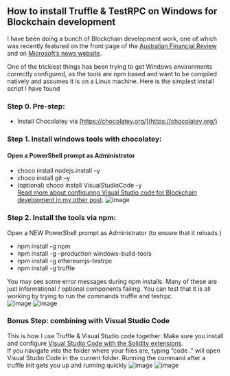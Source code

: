 ## How to install Truffle & TestRPC on Windows for Blockchain development

I have been doing a bunch of Blockchain development work, one of which was
recently featured on the front page of the [Australian Financial
Review](http://www.afr.com/technology/webjet-moves-early-with-microsoft-to-create-first-blockchain-for-hotel-bookings-20161104-gshwra)
and on [Microsoft’s news
website](https://news.microsoft.com/en-au/2016/11/08/webjet-and-microsoft-build-first-of-a-kind-travel-industry-blockchain-solution/).

One of the trickiest things has been trying to get Windows environments
correctly configured, as the tools are npm based and want to be compiled
natively and assumes it is on a Linux machine. Here is the simplest install
script I have found

### Step 0. Pre-step:

- Install Chocolatey via [https://chocolatey.org/](https://chocolatey.org/)

### Step 1. Install windows tools with chocolatey:
#### Open a PowerShell prompt as Administrator

- choco install nodejs.install –y
- choco install git –y
- (optional) choco install VisualStudioCode -y  
[Read more about configuring Visual Studio code for Blockchain development in my
other
post](https://davidburela.wordpress.com/2016/11/18/configuring-visual-studio-code-for-ethereum-blockchain-development/).
![image](https://davidburela.files.wordpress.com/2016/11/image.png)

### Step 2. Install the tools via npm:  
Open a NEW PowerShell prompt as Administrator (to ensure that it reloads )

- npm install -g npm
- npm install -g –production windows-build-tools
- npm install -g ethereumjs-testrpc
- npm install -g truffle

You may see some error messages during npm installs. Many of these are just
informational / optional components failing. You can test that it is all working
by trying to run the commands truffle and testrpc.  
![image](https://davidburela.files.wordpress.com/2016/11/image1.png)
![image](https://davidburela.files.wordpress.com/2016/11/image2.png)

### Bonus Step: combining with Visual Studio Code  
This is how I use Truffle & Visual Studio code together. Make sure you install
and configure [Visual Studio Code with the Solidity
extensions](https://davidburela.wordpress.com/2016/11/18/configuring-visual-studio-code-for-ethereum-blockchain-development/).  
If you navigate into the folder where your files are, typing “code .” will open
Visual Studio Code in the current folder. Running the command after a truffle
init gets you up and running quickly
![image](https://davidburela.files.wordpress.com/2016/11/image_thumb6.png?w=1212&h=356)
![image](https://davidburela.files.wordpress.com/2016/11/image_thumb7.png?w=1893&h=1563)
